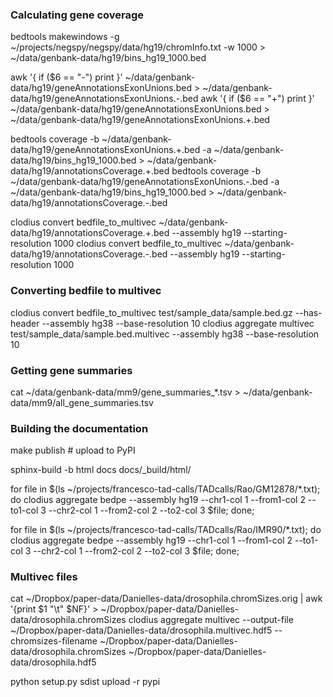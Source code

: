 ### Calculating gene coverage

bedtools makewindows -g ~/projects/negspy/negspy/data/hg19/chromInfo.txt -w 1000 > ~/data/genbank-data/hg19/bins_hg19_1000.bed

awk '{ if ($6 == "-") print }' ~/data/genbank-data/hg19/geneAnnotationsExonUnions.bed > ~/data/genbank-data/hg19/geneAnnotationsExonUnions.-.bed
awk '{ if ($6 == "+") print }' ~/data/genbank-data/hg19/geneAnnotationsExonUnions.bed > ~/data/genbank-data/hg19/geneAnnotationsExonUnions.+.bed

bedtools coverage -b ~/data/genbank-data/hg19/geneAnnotationsExonUnions.+.bed -a ~/data/genbank-data/hg19/bins_hg19_1000.bed > ~/data/genbank-data/hg19/annotationsCoverage.+.bed
bedtools coverage -b ~/data/genbank-data/hg19/geneAnnotationsExonUnions.-.bed -a ~/data/genbank-data/hg19/bins_hg19_1000.bed > ~/data/genbank-data/hg19/annotationsCoverage.-.bed

clodius convert bedfile_to_multivec ~/data/genbank-data/hg19/annotationsCoverage.+.bed --assembly hg19 --starting-resolution 1000
clodius convert bedfile_to_multivec ~/data/genbank-data/hg19/annotationsCoverage.-.bed --assembly hg19 --starting-resolution 1000

### Converting bedfile to multivec

clodius convert bedfile_to_multivec test/sample_data/sample.bed.gz  --has-header --assembly hg38 --base-resolution 10
clodius aggregate multivec test/sample_data/sample.bed.multivec --assembly hg38 --base-resolution 10

### Getting gene summaries

cat ~/data/genbank-data/mm9/gene_summaries_*.tsv > ~/data/genbank-data/mm9/all_gene_summaries.tsv

### Building the documentation

make publish  # upload to PyPI

sphinx-build -b html docs docs/_build/html/

for file in $(ls ~/projects/francesco-tad-calls/TADcalls/Rao/GM12878/*.txt); do clodius aggregate bedpe --assembly hg19 --chr1-col 1 --from1-col 2 --to1-col 3 --chr2-col 1 --from2-col 2 --to2-col 3 $file; done;

for file in $(ls ~/projects/francesco-tad-calls/TADcalls/Rao/IMR90/*.txt); do clodius aggregate bedpe --assembly hg19 --chr1-col 1 --from1-col 2 --to1-col 3 --chr2-col 1 --from2-col 2 --to2-col 3 $file; done;

### Multivec files

cat ~/Dropbox/paper-data/Danielles-data/drosophila.chromSizes.orig | awk '{print $1 "\t" $NF}'  > ~/Dropbox/paper-data/Danielles-data/drosophila.chromSizes
clodius aggregate multivec --output-file ~/Dropbox/paper-data/Danielles-data/drosophila.multivec.hdf5 --chromsizes-filename ~/Dropbox/paper-data/Danielles-data/drosophila.chromSizes ~/Dropbox/paper-data/Danielles-data/drosophila.hdf5

python setup.py sdist upload -r pypi
